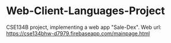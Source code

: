 # Web-Client-Languages-Project
CSE134B project, implementing a web app "Sale-Dex". Web url: https://cse134bhw-d7979.firebaseapp.com/mainpage.html
